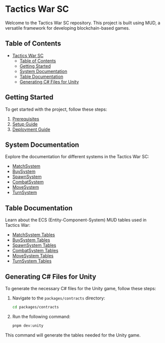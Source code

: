 # Tactics War SC

Welcome to the Tactics War SC repository. This project is built using MUD, a versatile framework for developing blockchain-based games.

## Table of Contents

- [Tactics War SC](#tactics-war-sc)
  - [Table of Contents](#table-of-contents)
  - [Getting Started](#getting-started)
  - [System Documentation](#system-documentation)
  - [Table Documentation](#table-documentation)
  - [Generating C# Files for Unity](#generating-c-files-for-unity)

## Getting Started

To get started with the project, follow these steps:

1. [Prerequisites](./docs/Prerequisites.md)
2. [Setup Guide](./docs/Setup.md)
3. [Deployment Guide](./docs/Deployment.md)

## System Documentation

Explore the documentation for different systems in the Tactics War SC:

- [MatchSystem](./docs/system/MatchSystem.md)
- [BuySystem](./docs/system/BuySystem.md)
- [SpawnSystem](./docs/system/SpawnSystem.md)
- [CombatSystem](./docs/system/CombatSystem.md)
- [MoveSystem](./docs/system/MoveSystem.md)
- [TurnSystem](./docs/system/TurnSystem.md)

## Table Documentation

Learn about the ECS (Entity-Component-System) MUD tables used in Tactics War:

- [MatchSystem Tables](./docs/tables/MatchSystem.md)
- [BuySystem Tables](./docs/tables/BuySystem.md)
- [SpawnSystem Tables](./docs/tables/SpawnSystem.md)
- [CombatSystem Tables](./docs/tables/CombatSystem.md)
- [MoveSystem Tables](./docs/tables/MoveSystem.md)
- [TurnSystem Tables](./docs/tables/TurnSystem.md)

## Generating C# Files for Unity

To generate the necessary C# files for the Unity game, follow these steps:

1. Navigate to the `packages/contracts` directory:
   ```sh
   cd packages/contracts
   ```
2. Run the following command:
   ```sh
   pnpm dev:unity
   ```

This command will generate the tables needed for the Unity game.

